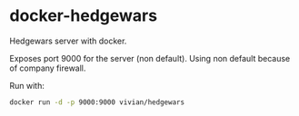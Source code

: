 docker-hedgewars
================

Hedgewars server with docker.

Exposes port 9000 for the server (non default). Using non default because of company firewall.

Run with:
```bash
docker run -d -p 9000:9000 vivian/hedgewars
```
